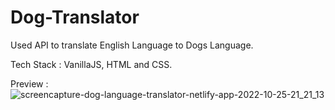 # Dog-Translator
<p>Used API to translate English Language to Dogs Language.</p>
<p>Tech Stack : VanillaJS, HTML and CSS.</p>
 
Preview :![screencapture-dog-language-translator-netlify-app-2022-10-25-21_21_13](https://user-images.githubusercontent.com/49878564/197821821-e3739235-809c-479c-8a59-68ba998b1d88.png)
